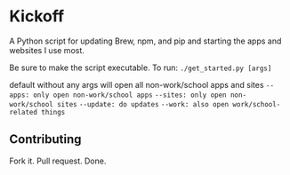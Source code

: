 # Kickoff

A Python script for updating Brew, npm, and pip and starting the apps and websites I use most.

Be sure to make the script executable.
To run:
`./get_started.py [args]`

default without any args will open all non-work/school apps and sites
`--apps: only open non-work/school apps`
`--sites: only open non-work/school sites`
`--update: do updates`
`--work: also open work/school-related things`

## Contributing

Fork it. Pull request. Done.